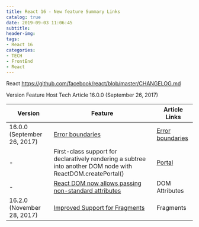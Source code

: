 ```yaml
---
title: React 16 - New feature Summary Links
catalog: true
date: 2019-09-03 11:06:45
subtitle:
header-img:
tags:
- React 16
categories:
- TECH
- FrontEnd
- React
---
```



React
https://github.com/facebook/react/blob/master/CHANGELOG.md

Version	Feature	Host	Tech Article
16.0.0 (September 26, 2017)


Version | Feature | Article Links
---------|----------|---------
16.0.0 (September 26, 2017) | [Error boundaries](https://reactjs.org/blog/2017/07/26/error-handling-in-react-16.html) | [Error boundaries](../React-16-Error-Handling/)
-   | First-class support for declaratively rendering a subtree into another DOM node with ReactDOM.createPortal() | [Portal](../React-16-Portal/)
-   | [React DOM now allows passing non-standard attributes](https://reactjs.org/blog/2017/09/08/dom-attributes-in-react-16.html) | DOM Attributes
16.2.0 (November 28, 2017)| [Improved Support for Fragments](https://reactjs.org/blog/2017/11/28/react-v16.2.0-fragment-support.html) | Fragments
 